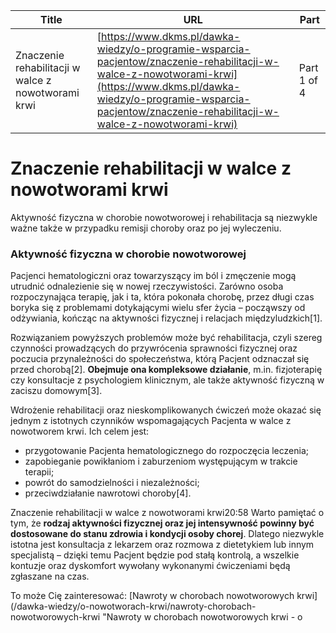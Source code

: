 | **Title**       | **URL**           | **Part**              |
|-----------------|-------------------|-----------------------|
| Znaczenie rehabilitacji w walce z nowotworami krwi         | [https://www.dkms.pl/dawka-wiedzy/o-programie-wsparcia-pacjentow/znaczenie-rehabilitacji-w-walce-z-nowotworami-krwi](https://www.dkms.pl/dawka-wiedzy/o-programie-wsparcia-pacjentow/znaczenie-rehabilitacji-w-walce-z-nowotworami-krwi)    | Part 1 of 4          |

# Znaczenie rehabilitacji w walce z nowotworami krwi

Aktywność fizyczna w chorobie nowotworowej i rehabilitacja są niezwykle ważne także w przypadku remisji choroby oraz po jej wyleczeniu.


### Aktywność fizyczna w chorobie nowotworowej


Pacjenci hematologiczni oraz towarzyszący im ból i zmęczenie mogą utrudnić odnalezienie się w nowej rzeczywistości. Zarówno osoba rozpoczynająca terapię, jak i ta, która pokonała chorobę, przez długi czas boryka się z problemami dotykającymi wielu sfer życia – począwszy od odżywiania, kończąc na aktywności fizycznej i relacjach międzyludzkich\[1].


Rozwiązaniem powyższych problemów może być rehabilitacja, czyli szereg czynności prowadzących do przywrócenia sprawności fizycznej oraz poczucia przynależności do społeczeństwa, którą Pacjent odznaczał się przed chorobą\[2]. **Obejmuje ona kompleksowe działanie**, m.in. fizjoterapię czy konsultacje z psychologiem klinicznym, ale także aktywność fizyczną w zaciszu domowym\[3].


Wdrożenie rehabilitacji oraz nieskomplikowanych ćwiczeń może okazać się jednym z istotnych czynników wspomagających Pacjenta w walce z nowotworem krwi. Ich celem jest:


* przygotowanie Pacjenta hematologicznego do rozpoczęcia leczenia;
* zapobieganie powikłaniom i zaburzeniom występującym w trakcie terapii;
* powrót do samodzielności i niezależności;
* przeciwdziałanie nawrotowi choroby\[4].


Znaczenie rehabilitacji w walce z nowotworami krwi20:58
Warto pamiętać o tym, że **rodzaj aktywności fizycznej oraz jej intensywność powinny być dostosowane do stanu zdrowia i kondycji osoby chorej**. Dlatego niezwykle istotna jest konsultacja z lekarzem oraz rozmowa z dietetykiem lub innym specjalistą – dzięki temu Pacjent będzie pod stałą kontrolą, a wszelkie kontuzje oraz dyskomfort wywołany wykonanymi ćwiczeniami będą zgłaszane na czas.


To może Cię zainteresować: [Nawroty w chorobach nowotworowych krwi](/dawka-wiedzy/o-nowotworach-krwi/nawroty-chorobach-nowotworowych-krwi "Nawroty w chorobach nowotworowych krwi - o